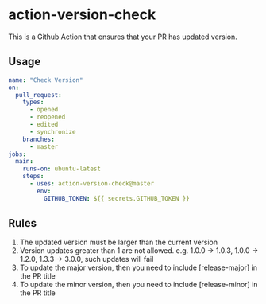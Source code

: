 # action-version-check

This is a Github Action that ensures that your PR has updated version.

## Usage

```yml
name: "Check Version"
on:
  pull_request:
    types:
      - opened
      - reopened
      - edited
      - synchronize
    branches:
      - master
jobs:
  main:
    runs-on: ubuntu-latest
    steps:
      - uses: action-version-check@master
        env:
          GITHUB_TOKEN: ${{ secrets.GITHUB_TOKEN }}
```

## Rules

1. The updated version must be larger than the current version
1. Version updates greater than 1 are not allowed. e.g. 1.0.0 -> 1.0.3, 1.0.0 -> 1.2.0, 1.3.3 -> 3.0.0, such updates will fail
1. To update the major version, then you need to include [release-major] in the PR title
1. To update the minor version, then you need to include [release-minor] in the PR title